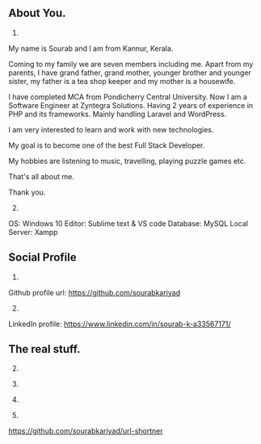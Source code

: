 ## About You.

1. 

My name is Sourab and I am from Kannur, Kerala.

Coming to my family we are seven members including me. Apart from my parents, I have grand father, grand mother, younger brother and younger sister, my father is a tea shop keeper and my mother is a housewife.

I have completed MCA from Pondicherry Central University. Now I am a Software Engineer at Zyntegra Solutions. Having 2 years of experience in PHP and its frameworks. Mainly handling Laravel and WordPress.

I am very interested to learn and work with new technologies.

My goal is to become one of the best Full Stack Developer.

My hobbies are listening to music, travelling, playing puzzle games etc.

That's all about me.

Thank you.


2.

OS: Windows 10
Editor: Sublime text & VS code
Database: MySQL
Local Server: Xampp


## Social Profile

1.
Github profile url: https://github.com/sourabkariyad

2.
LinkedIn profile: https://www.linkedin.com/in/sourab-k-a33567171/


## The real stuff.

2.

<?php
function numArray($num)
{
	return str_split($num);
}
print_r(numArray(524));
?>


3.

<?php
function pigLatin($text)
{
$arr = explode(' ',$text);
foreach($arr as $ar)
{
	$word = strrev($ar);
    $pig_latin_word = $word. 'ay ';
    $pig_latin .= $pig_latin_word;
}
return $pig_latin;
}
echo pigLatin("I am a professional prograammer");
?>


4.
<?php
function rotates($k)
{
$arr = array(1,2,3,4,5,6);
for($i=0; $i < $k; $i++)
{
array_push($arr, array_shift($arr));

}
return $arr;
}

print_r(rotates(3));

?>


5.

https://github.com/sourabkariyad/url-shortner



